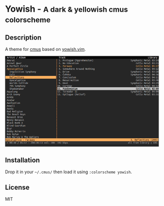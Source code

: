 # Yowish - <small>A dark & yellowish cmus colorscheme</small>

Description
-----------

A theme for [cmus](https://cmus.github.io/) based on [yowish.vim](https://github.com/kabbamine/yowish.vim).

![Screenshot](screen.png "A screen of cmus with yowish theme")

Installation
-----------

Drop it in your `~/.cmus/` then load it using `:colorscheme yowish`.

License
--------

MIT

